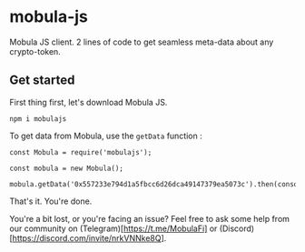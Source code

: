 # mobula-js

Mobula JS client. 2 lines of code to get seamless meta-data about any crypto-token.

## Get started

First thing first, let's download Mobula JS.

`npm i mobulajs`

To get data from Mobula, use the `getData` function :

```
const Mobula = require('mobulajs');

const mobula = new Mobula();

mobula.getData('0x557233e794d1a5fbcc6d26dca49147379ea5073c').then(console.log);
````


That's it. You're done.

You're a bit lost, or you're facing an issue? Feel free to ask some help from our community on (Telegram)[https://t.me/MobulaFi] or (Discord)[https://discord.com/invite/nrkVNNke8Q].